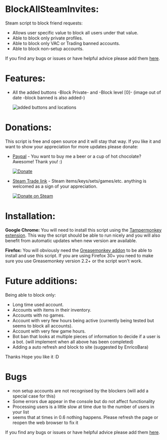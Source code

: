 # BlockAllSteamInvites:

Steam script to block friend requests:
* Allows user specific value to block all users under that value.
* Able to block only private profiles.
* Able to block only VAC or Trading banned accounts.
* Able to block non-setup accounts.

If you find any bugs or issues or have helpful advice please add them [here](https://github.com/AndrewParkes/BlockAllSteamInvites/issues).

# Features:

* All the added buttons -Block Private- and -Block level [0]- (image out of date -block banned is also added-)

    ![added buttons and locations](http://i.imgur.com/wLlphoT.png)
    
# Donations:

This script is free and open source and it will stay that way. If you like it and want to show your appreciation for more updates please donate:

* [Paypal](https://www.paypal.com/cgi-bin/webscr?cmd=_donations&business=KHACYDQRDN2ZN&lc=ZA&item_name=Ant_Shrew&currency_code=USD&bn=PP%2dDonationsBF%3abtn_donateCC_LG%2egif%3aNonHosted) - You want to buy me a beer or a cup of hot chocolate? Awesome! Thank you! :)

    [![Donate](https://www.paypalobjects.com/en_US/i/btn/btn_donateCC_LG.gif)](https://www.paypal.com/cgi-bin/webscr?cmd=_donations&business=KHACYDQRDN2ZN&lc=ZA&item_name=Ant_Shrew&currency_code=USD&bn=PP%2dDonationsBF%3abtn_donateCC_LG%2egif%3aNonHosted)

* [Steam Trade link](https://steamcommunity.com/tradeoffer/new/?partner=25926715&token=KvygAoxv) - Steam items/keys/sets/games/etc. anything is welcomed as a sign of your appreciation.

    [![Donate on Steam](https://i.imgur.com/C4RiaHy.png)](https://steamcommunity.com/tradeoffer/new/?partner=25926715&token=KvygAoxv)

# Installation:

**Google Chrome:** You will need to install this script using the [Tampermonkey extension](https://chrome.google.com/webstore/detail/tampermonkey/dhdgffkkebhmkfjojejmpbldmpobfkfo). This way the script should be able to run nicely and you will also benefit from automatic updates when new version are available.

**Firefox:** You will obviously need the [Greasemonkey addon](https://addons.mozilla.org/en-US/firefox/addon/greasemonkey/) to be able to install and use this script. If you are using Firefox 30+ you need to make sure you use Greasemonkey version 2.2+ or the script won't work.

# Future additions:

Being able to block only:

* Long time used account.
* Accounts with items in their inventory.
* Accounts with no games.
* Account with very few hours being active (currently being tested but seems to block all accounts).
* Account with very few game hours.
* Bot ban that looks at multiple pieces of information to decide if a user is a bot. (will implement when all above has been completed)
* Adding a auto refresh and block to site (suggested by EnricoBara)

Thanks Hope you like it :D

# Bugs

* non setup accounts are not recognised by the blockers (will add a special case for this)
* Some errors due appear in the console but do not affect functionality
* Processing users is a little slow at time due to the number of users in your list
* seems that at times in 0.6 nothing happens. Please refresh the page or reopen the web browser to fix it

If you find any bugs or issues or have helpful advice please add them [here](https://github.com/AndrewParkes/BlockAllSteamInvites/issues).
